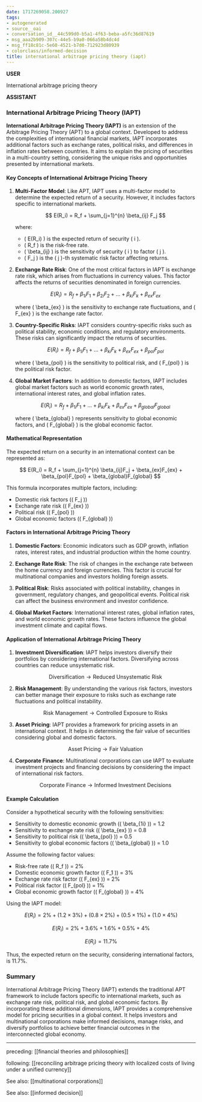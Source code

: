 ```yaml
---
date: 1717269058.200927
tags:
- autogenerated
- source__oai
- conversation_id__44c599d0-b5a1-4f63-beba-a5fc36d87619
- msg_aaa2b909-307c-44e5-b9a0-066a58b4dc4d
- msg_ff18c81c-5e60-4521-b7d0-712923d80939
- colorclass/informed-decision
title: international arbitrage pricing theory (iapt)
---
```


**USER**

International arbitrage pricing theory


**ASSISTANT**

### International Arbitrage Pricing Theory (IAPT)

**International Arbitrage Pricing Theory (IAPT)** is an extension of the Arbitrage Pricing Theory (APT) to a global context. Developed to address the complexities of international financial markets, IAPT incorporates additional factors such as exchange rates, political risks, and differences in inflation rates between countries. It aims to explain the pricing of securities in a multi-country setting, considering the unique risks and opportunities presented by international markets.

#### Key Concepts of International Arbitrage Pricing Theory

1. **Multi-Factor Model**: Like APT, IAPT uses a multi-factor model to determine the expected return of a security. However, it includes factors specific to international markets.
   
   $$ E(R_i) = R_f + \sum_{j=1}^{n} \beta_{ij} F_j $$

   where:
   - \( E(R_i) \) is the expected return of security \( i \).
   - \( R_f \) is the risk-free rate.
   - \( \beta_{ij} \) is the sensitivity of security \( i \) to factor \( j \).
   - \( F_j \) is the \( j \)-th systematic risk factor affecting returns.

2. **Exchange Rate Risk**: One of the most critical factors in IAPT is exchange rate risk, which arises from fluctuations in currency values. This factor affects the returns of securities denominated in foreign currencies.
   
   $$ E(R_i) = R_f + \beta_{1i}F_1 + \beta_{2i}F_2 + ... + \beta_{ki}F_k + \beta_{ex}F_{ex} $$

   where \( \beta_{ex} \) is the sensitivity to exchange rate fluctuations, and \( F_{ex} \) is the exchange rate factor.

3. **Country-Specific Risks**: IAPT considers country-specific risks such as political stability, economic conditions, and regulatory environments. These risks can significantly impact the returns of securities.

   $$ E(R_i) = R_f + \beta_{1i}F_1 + ... + \beta_{ki}F_k + \beta_{ex}F_{ex} + \beta_{pol}F_{pol} $$

   where \( \beta_{pol} \) is the sensitivity to political risk, and \( F_{pol} \) is the political risk factor.

4. **Global Market Factors**: In addition to domestic factors, IAPT includes global market factors such as world economic growth rates, international interest rates, and global inflation rates.

   $$ E(R_i) = R_f + \beta_{1i}F_1 + ... + \beta_{ki}F_k + \beta_{ex}F_{ex} + \beta_{global}F_{global} $$

   where \( \beta_{global} \) represents sensitivity to global economic factors, and \( F_{global} \) is the global economic factor.

#### Mathematical Representation

The expected return on a security in an international context can be represented as:

$$ E(R_i) = R_f + \sum_{j=1}^{n} \beta_{ij}F_j + \beta_{ex}F_{ex} + \beta_{pol}F_{pol} + \beta_{global}F_{global} $$

This formula incorporates multiple factors, including:
- Domestic risk factors (\( F_j \))
- Exchange rate risk (\( F_{ex} \))
- Political risk (\( F_{pol} \))
- Global economic factors (\( F_{global} \))

#### Factors in International Arbitrage Pricing Theory

1. **Domestic Factors**: Economic indicators such as GDP growth, inflation rates, interest rates, and industrial production within the home country.

2. **Exchange Rate Risk**: The risk of changes in the exchange rate between the home currency and foreign currencies. This factor is crucial for multinational companies and investors holding foreign assets.

3. **Political Risk**: Risks associated with political instability, changes in government, regulatory changes, and geopolitical events. Political risk can affect the business environment and investor confidence.

4. **Global Market Factors**: International interest rates, global inflation rates, and world economic growth rates. These factors influence the global investment climate and capital flows.

#### Application of International Arbitrage Pricing Theory

1. **Investment Diversification**: IAPT helps investors diversify their portfolios by considering international factors. Diversifying across countries can reduce unsystematic risk.

   $$ \text{Diversification} \longrightarrow \text{Reduced Unsystematic Risk} $$

2. **Risk Management**: By understanding the various risk factors, investors can better manage their exposure to risks such as exchange rate fluctuations and political instability.

   $$ \text{Risk Management} \longrightarrow \text{Controlled Exposure to Risks} $$

3. **Asset Pricing**: IAPT provides a framework for pricing assets in an international context. It helps in determining the fair value of securities considering global and domestic factors.

   $$ \text{Asset Pricing} \longrightarrow \text{Fair Valuation} $$

4. **Corporate Finance**: Multinational corporations can use IAPT to evaluate investment projects and financing decisions by considering the impact of international risk factors.

   $$ \text{Corporate Finance} \longrightarrow \text{Informed Investment Decisions} $$

#### Example Calculation

Consider a hypothetical security with the following sensitivities:
- Sensitivity to domestic economic growth (\( \beta_{1i} \)) = 1.2
- Sensitivity to exchange rate risk (\( \beta_{ex} \)) = 0.8
- Sensitivity to political risk (\( \beta_{pol} \)) = 0.5
- Sensitivity to global economic factors (\( \beta_{global} \)) = 1.0

Assume the following factor values:
- Risk-free rate (\( R_f \)) = 2%
- Domestic economic growth factor (\( F_1 \)) = 3%
- Exchange rate risk factor (\( F_{ex} \)) = 2%
- Political risk factor (\( F_{pol} \)) = 1%
- Global economic growth factor (\( F_{global} \)) = 4%

Using the IAPT model:

$$ E(R_i) = 2\% + (1.2 \times 3\%) + (0.8 \times 2\%) + (0.5 \times 1\%) + (1.0 \times 4\%) $$

$$ E(R_i) = 2\% + 3.6\% + 1.6\% + 0.5\% + 4\% $$

$$ E(R_i) = 11.7\% $$

Thus, the expected return on the security, considering international factors, is 11.7%.

### Summary

International Arbitrage Pricing Theory (IAPT) extends the traditional APT framework to include factors specific to international markets, such as exchange rate risk, political risk, and global economic factors. By incorporating these additional dimensions, IAPT provides a comprehensive model for pricing securities in a global context. It helps investors and multinational corporations make informed decisions, manage risks, and diversify portfolios to achieve better financial outcomes in the interconnected global economy.


---

preceding: [[financial theories and philosophies]]  


following: [[reconciling arbitrage pricing theory with localized costs of living under a unified currency]]

See also: [[multinational corporations]]


See also: [[informed decision]]
